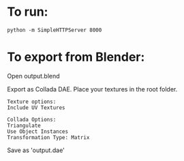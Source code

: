# To run:

```
python -m SimpleHTTPServer 8000
```


# To export from Blender:

Open output.blend

Export as Collada DAE. Place your textures in the root folder.

```
Texture options:
Include UV Textures

Collada Options:
Triangulate
Use Object Instances
Transformation Type: Matrix
```

Save as 'output.dae'